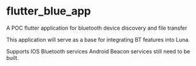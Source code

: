 # flutter_blue_app

A POC flutter application for bluetooth device discovery and file transfer

This application will serve as a base for integrating BT features into Luna.

Supports IOS Bluetooth services
Android Beacon services still need to be built.